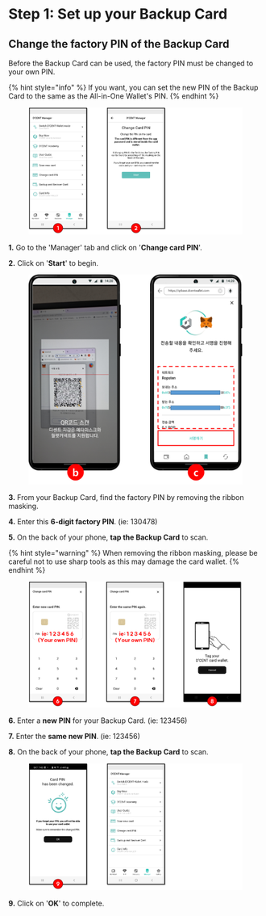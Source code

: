 # Step 1: Set up your Backup Card

## Change the factory PIN of the Backup Card

Before the Backup Card can be used, the factory PIN must be changed to your own PIN.

{% hint style="info" %}
If you want, you can set the new PIN of the Backup Card to the same as the All-in-One Wallet's PIN.&#x20;
{% endhint %}

<figure><img src="../../.gitbook/assets/그림1 (3).png" alt=""><figcaption></figcaption></figure>

**1.** Go to the 'Manager' tab and click on '**Change card PIN**'.&#x20;

**2.** Click on '**Start**' to begin.

<figure><img src="../../.gitbook/assets/그림2 (1).png" alt=""><figcaption></figcaption></figure>

**3.** From your Backup Card, find the factory PIN by removing the ribbon masking.

**4.** Enter this **6-digit factory PIN**. (ie: 130478)

**5.** On the back of your phone, **tap the Backup Card** to scan.

{% hint style="warning" %}
When removing the ribbon masking, please be careful not to use sharp tools as this may damage the card wallet.
{% endhint %}

<figure><img src="../../.gitbook/assets/그림3.png" alt=""><figcaption></figcaption></figure>

**6.** Enter a **new PIN** for your Backup Card. (ie: 123456)

**7.** Enter the **same new PIN**. (ie: 123456)

**8.** On the back of your phone, **tap the Backup Card** to scan.

<figure><img src="../../.gitbook/assets/그림4 (8).png" alt=""><figcaption></figcaption></figure>

**9.** Click on '**OK**' to complete.

